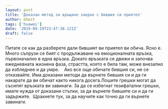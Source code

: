 ```yaml
---
layout: post
title: 'Доказан метод за връщане заедно с бившия си приятел'
author: Ghost
tags: ['huawei']
date: '2019-09-19T23:47:38.121Z'
draft: false
---
```


Питате се как да разберете дали бившият ви приятел ви обича. Ясно е. Много съпрузи се бият с продължаване на емоционалната връзка, първоначално в една връзка. Докато връзката се движи и започва ежедневната жизнена фаза, страстта, която е била там, може внезапно да избледнее и да умре.    Ако все още обичате бившия си, не се отказвайте. Има доказани методи да върнете бившия си и да ги накарате да ви обичат както никога досега.Лошите грешки могат да съсипят връзката ви завинаги. За да се избегнат тезифатални грешки, имате нужда от доказани стъпки, за да върнете бившите си и да ги задържите.  Щракнете тук, за да научите как точно да ги върнете завинаги.
